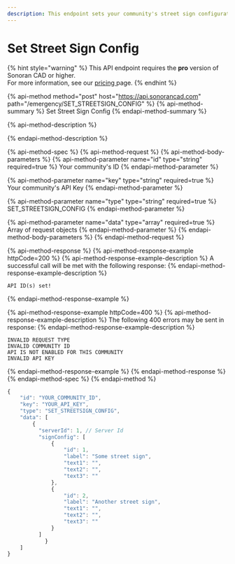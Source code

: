 ```yaml
---
description: This endpoint sets your community's street sign configuration.
---
```


# Set Street Sign Config

{% hint style="warning" %}
This API endpoint requires the **pro** version of Sonoran CAD or higher.  
For more information, see our [pricing ](../../../../pricing/faq/)page.
{% endhint %}

{% api-method method="post" host="https://api.sonorancad.com" path="/emergency/SET\_STREETSIGN\_CONFIG" %}
{% api-method-summary %}
Set Street Sign Config
{% endapi-method-summary %}

{% api-method-description %}

{% endapi-method-description %}

{% api-method-spec %}
{% api-method-request %}
{% api-method-body-parameters %}
{% api-method-parameter name="id" type="string" required=true %}
Your community's ID
{% endapi-method-parameter %}

{% api-method-parameter name="key" type="string" required=true %}
Your community's API Key
{% endapi-method-parameter %}

{% api-method-parameter name="type" type="string" required=true %}
SET\_STREETSIGN\_CONFIG
{% endapi-method-parameter %}

{% api-method-parameter name="data" type="array" required=true %}
Array of request objects
{% endapi-method-parameter %}
{% endapi-method-body-parameters %}
{% endapi-method-request %}

{% api-method-response %}
{% api-method-response-example httpCode=200 %}
{% api-method-response-example-description %}
A successful call will be met with the following response:
{% endapi-method-response-example-description %}

```
API ID(s) set!
```
{% endapi-method-response-example %}

{% api-method-response-example httpCode=400 %}
{% api-method-response-example-description %}
The following 400 errors may be sent in response:
{% endapi-method-response-example-description %}

```http
INVALID REQUEST TYPE
INVALID COMMUNITY ID
API IS NOT ENABLED FOR THIS COMMUNITY
INVALID API KEY
```
{% endapi-method-response-example %}
{% endapi-method-response %}
{% endapi-method-spec %}
{% endapi-method %}

```javascript
{
    "id": "YOUR_COMMUNITY_ID",
    "key": "YOUR_API_KEY",
    "type": "SET_STREETSIGN_CONFIG",
    "data": [
        {
          "serverId": 1, // Server Id
          "signConfig": [
              {
                  "id": 1,
                  "label": "Some street sign",
                  "text1": "",
                  "text2": "",
                  "text3": ""
              },
              {
                  "id": 2,
                  "label": "Another street sign",
                  "text1": "",
                  "text2": "",
                  "text3": ""
              }
          ]
		    }
    ]
}
```

